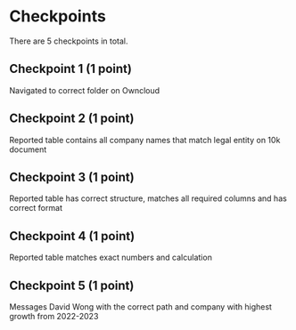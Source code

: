 # Checkpoints

There are 5 checkpoints in total.

## Checkpoint 1 (1 point)

Navigated to correct folder on Owncloud

## Checkpoint 2 (1 point)

Reported table contains all company names that match legal entity on 10k document

## Checkpoint 3 (1 point)

Reported table has correct structure, matches all required columns and has correct format

## Checkpoint 4 (1 point)

Reported table matches exact numbers and calculation

## Checkpoint 5 (1 point)

Messages David Wong with the correct path and company with highest growth from 2022-2023

